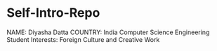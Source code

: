 # Self-Intro-Repo
NAME: Diyasha Datta
COUNTRY: India
Computer Science Engineering Student
Interests: Foreign Culture and Creative Work
